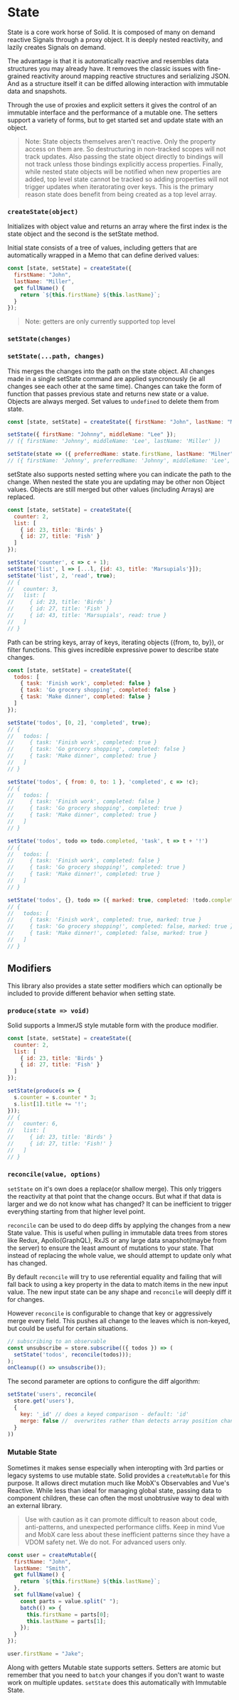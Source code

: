 # State

State is a core work horse of Solid. It is composed of many on demand reactive Signals through a proxy object. It is deeply nested reactivity, and lazily creates Signals on demand.

The advantage is that it is automatically reactive and resembles data structures you may already have. It removes the classic issues with fine-grained reactivity around mapping reactive structures and serializing JSON. And as a structure itself it can be diffed allowing interaction with immutable data and snapshots.

Through the use of proxies and explicit setters it gives the control of an immutable interface and the performance of a mutable one. The setters support a variety of forms, but to get started set and update state with an object.

> Note: State objects themselves aren't reactive. Only the property access on them are. So destructuring in non-tracked scopes will not track updates. Also passing the state object directly to bindings will not track unless those bindings explicitly access properties. Finally, while nested state objects will be notified when new properties are added, top level state cannot be tracked so adding properties will not trigger updates when iteratorating over keys. This is the primary reason state does benefit from being created as a top level array.

### `createState(object)`

Initializes with object value and returns an array where the first index is the state object and the second is the setState method.

Initial state consists of a tree of values, including getters that are automatically wrapped in a Memo that can define derived values:

```jsx
const [state, setState] = createState({
  firstName: "John",
  lastName: "Miller",
  get fullName() {
    return `${this.firstName} ${this.lastName}`;
  }
});
```
> Note: getters are only currently supported top level

### `setState(changes)`

### `setState(...path, changes)`

This merges the changes into the path on the state object. All changes made in a single setState command are applied syncronously (ie all changes see each other at the same time). Changes can take the form of function that passes previous state and returns new state or a value. Objects are always merged. Set values to `undefined` to delete them from state.

```js
const [state, setState] = createState({ firstName: "John", lastName: "Miller" });

setState({ firstName: "Johnny", middleName: "Lee" });
// ({ firstName: 'Johnny', middleName: 'Lee', lastName: 'Miller' })

setState(state => ({ preferredName: state.firstName, lastName: "Milner" }));
// ({ firstName: 'Johnny', preferredName: 'Johnny', middleName: 'Lee', lastName: 'Milner' })
```

setState also supports nested setting where you can indicate the path to the change. When nested the state you are updating may be other non Object values. Objects are still merged but other values (including Arrays) are replaced.

```js
const [state, setState] = createState({
  counter: 2,
  list: [
    { id: 23, title: 'Birds' }
    { id: 27, title: 'Fish' }
  ]
});

setState('counter', c => c + 1);
setState('list', l => [...l, {id: 43, title: 'Marsupials'}]);
setState('list', 2, 'read', true);
// {
//   counter: 3,
//   list: [
//     { id: 23, title: 'Birds' }
//     { id: 27, title: 'Fish' }
//     { id: 43, title: 'Marsupials', read: true }
//   ]
// }
```

Path can be string keys, array of keys, iterating objects ({from, to, by}), or filter functions. This gives incredible expressive power to describe state changes.

```js
const [state, setState] = createState({
  todos: [
    { task: 'Finish work', completed: false }
    { task: 'Go grocery shopping', completed: false }
    { task: 'Make dinner', completed: false }
  ]
});

setState('todos', [0, 2], 'completed', true);
// {
//   todos: [
//     { task: 'Finish work', completed: true }
//     { task: 'Go grocery shopping', completed: false }
//     { task: 'Make dinner', completed: true }
//   ]
// }

setState('todos', { from: 0, to: 1 }, 'completed', c => !c);
// {
//   todos: [
//     { task: 'Finish work', completed: false }
//     { task: 'Go grocery shopping', completed: true }
//     { task: 'Make dinner', completed: true }
//   ]
// }

setState('todos', todo => todo.completed, 'task', t => t + '!')
// {
//   todos: [
//     { task: 'Finish work', completed: false }
//     { task: 'Go grocery shopping!', completed: true }
//     { task: 'Make dinner!', completed: true }
//   ]
// }

setState('todos', {}, todo => ({ marked: true, completed: !todo.completed }))
// {
//   todos: [
//     { task: 'Finish work', completed: true, marked: true }
//     { task: 'Go grocery shopping!', completed: false, marked: true }
//     { task: 'Make dinner!', completed: false, marked: true }
//   ]
// }
```

## Modifiers

This library also provides a state setter modifiers which can optionally be included to provide different behavior when setting state.

### `produce(state => void)`

Solid supports a ImmerJS style mutable form with the produce modifier.

```js
const [state, setState] = createState({
  counter: 2,
  list: [
    { id: 23, title: 'Birds' }
    { id: 27, title: 'Fish' }
  ]
});

setState(produce(s => {
  s.counter = s.counter * 3;
  s.list[1].title += '!';
}));
// {
//   counter: 6,
//   list: [
//     { id: 23, title: 'Birds' }
//     { id: 27, title: 'Fish!' }
//   ]
// }
```

### `reconcile(value, options)`

`setState` on it's own does a replace(or shallow merge). This only triggers the reactivity at that point that the change occurs. But what if that data is larger and we do not know what has changed? It can be inefficient to trigger everything starting from that higher level point.

`reconcile` can be used to do deep diffs by applying the changes from a new State value. This is useful when pulling in immutable data trees from stores like Redux, Apollo(GraphQL), RxJS or any large data snapshot(maybe from the server) to ensure the least amount of mutations to your state. That instead of replacing the whole value, we should attempt to update only what has changed.

By default `reconcile` will try to use referential equality and failing that will fall back to using a key property in the data to match items in the new input value. The new input state can be any shape and `reconcile` will deeply diff it for changes.

However `reconcile` is configurable to change that key or aggressively merge every field. This pushes all change to the leaves which is non-keyed, but could be useful for certain situations.

```js
// subscribing to an observable
const unsubscribe = store.subscribe(({ todos }) => (
  setState('todos', reconcile(todos)));
);
onCleanup(() => unsubscribe());
```

The second parameter are options to configure the diff algorithm:

```js
setState('users', reconcile(
  store.get('users'),
  {
    key: '_id' // does a keyed comparison - default: 'id'
    merge: false //  overwrites rather than detects array position changes when not keyed - default: false
  }
))
```

### Mutable State

Sometimes it makes sense especially when interopting with 3rd parties or legacy systems to use mutable state. Solid provides a `createMutable` for this purpose. It allows direct mutation much like MobX's Observables and Vue's Reactive. While less than ideal for managing global state, passing data to component children, these can often the most unobtrusive way to deal with an external library.

> Use with caution as it can promote difficult to reason about code, anti-patterns, and unexpected performance cliffs. Keep in mind Vue and MobX care less about these inefficient patterns since they have a VDOM safety net. We do not. For advanced users only.

```js
const user = createMutable({
  firstName: "John",
  lastName: "Smith",
  get fullName() {
    return `${this.firstName} ${this.lastName}`;
  },
  set fullName(value) {
    const parts = value.split(" ");
    batch(() => {
      this.firstName = parts[0];
      this.lastName = parts[1];
    });
  }
});

user.firstName = "Jake";
```

Along with getters Mutable state supports setters. Setters are atomic but remember that you need to `batch` your changes if you don't want to waste work on multiple updates. `setState` does this automatically with Immutable State.
